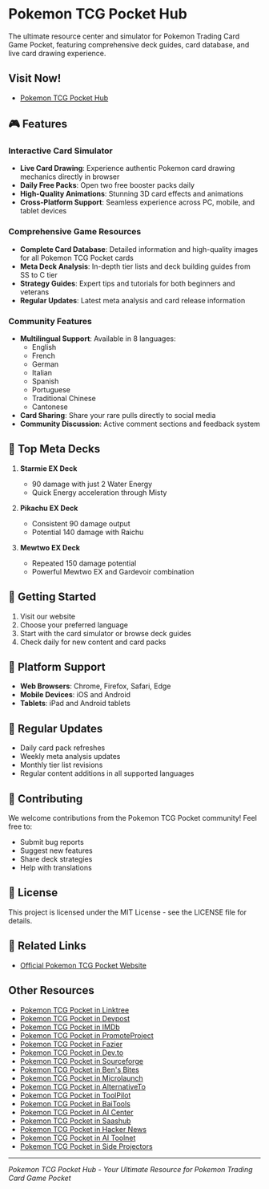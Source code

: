 # Pokemon TCG Pocket Hub

The ultimate resource center and simulator for Pokemon Trading Card Game Pocket, featuring comprehensive deck guides, card database, and live card drawing experience.

## Visit Now!
- [Pokemon TCG Pocket Hub](https://pokemontcgpocket.app)

## 🎮 Features

### Interactive Card Simulator
- **Live Card Drawing**: Experience authentic Pokemon card drawing mechanics directly in browser
- **Daily Free Packs**: Open two free booster packs daily
- **High-Quality Animations**: Stunning 3D card effects and animations
- **Cross-Platform Support**: Seamless experience across PC, mobile, and tablet devices

### Comprehensive Game Resources
- **Complete Card Database**: Detailed information and high-quality images for all Pokemon TCG Pocket cards
- **Meta Deck Analysis**: In-depth tier lists and deck building guides from SS to C tier
- **Strategy Guides**: Expert tips and tutorials for both beginners and veterans
- **Regular Updates**: Latest meta analysis and card release information

### Community Features
- **Multilingual Support**: Available in 8 languages:
  - English
  - French
  - German
  - Italian
  - Spanish
  - Portuguese
  - Traditional Chinese
  - Cantonese
- **Card Sharing**: Share your rare pulls directly to social media
- **Community Discussion**: Active comment sections and feedback system

## 🎯 Top Meta Decks

1. **Starmie EX Deck**
   - 90 damage with just 2 Water Energy
   - Quick Energy acceleration through Misty

2. **Pikachu EX Deck**
   - Consistent 90 damage output
   - Potential 140 damage with Raichu

3. **Mewtwo EX Deck**
   - Repeated 150 damage potential
   - Powerful Mewtwo EX and Gardevoir combination

## 🚀 Getting Started

1. Visit our website
2. Choose your preferred language
3. Start with the card simulator or browse deck guides
4. Check daily for new content and card packs

## 📱 Platform Support

- **Web Browsers**: Chrome, Firefox, Safari, Edge
- **Mobile Devices**: iOS and Android
- **Tablets**: iPad and Android tablets

## 🔄 Regular Updates

- Daily card pack refreshes
- Weekly meta analysis updates
- Monthly tier list revisions
- Regular content additions in all supported languages

## 🤝 Contributing

We welcome contributions from the Pokemon TCG Pocket community! Feel free to:
- Submit bug reports
- Suggest new features
- Share deck strategies
- Help with translations

## 📝 License

This project is licensed under the MIT License - see the LICENSE file for details.

## 🔗 Related Links

- [Official Pokemon TCG Pocket Website](https://pokemontcgpocket.app)


## Other Resources
- [Pokemon TCG Pocket in Linktree](https://linktr.ee/yxchen1994)
- [Pokemon TCG Pocket in Devpost](https://devpost.com/software/pokemon-tcg-pocket)
- [Pokemon TCG Pocket in IMDb](https://www.imdb.com/user/ur183345639)
- [Pokemon TCG Pocket in PromoteProject](https://www.promoteproject.com/startup/175693/pokemon-tcg-pocket)
- [Pokemon TCG Pocket in Fazier](https://fazier.com/launches/pokemon-tcg-pocket-2)
- [Pokemon TCG Pocket in Dev.to](https://dev.to/yxchen1994/pokemon-tcg-pocket-hub-5enm)
- [Pokemon TCG Pocket in Sourceforge](https://sourceforge.net/projects/pokemon-tcg-pocket/)
- [Pokemon TCG Pocket in Ben's Bites](https://news.bensbites.com/posts/30200-pokemon-tcg-pocket-your-ultimate-pokemon-card-game-resource-simulator-hub?utm_campaign=social&utm_content=post_30200&utm_id=post_30200&utm_medium=share&utm_source=twitter)
- [Pokemon TCG Pocket in Microlaunch](https://microlaunch.net/p/pokemontcgpocket)
- [Pokemon TCG Pocket in AlternativeTo](https://alternativeto.net/software/pokemon-tcg-pocket/about/)
- [Pokemon TCG Pocket in ToolPilot](https://www.toolpilot.ai/products/pokemon-tcg-pocket)
- [Pokemon TCG Pocket in BaiTools](https://bai.tools/tools/pokemon-tcg-pocket)
- [Pokemon TCG Pocket in AI Center](https://aicenter.ai/products/pokemon-tcg%C2%A0pocket)
- [Pokemon TCG Pocket in Saashub](https://www.saashub.com/pokemon-tcg-online-alternatives)
- [Pokemon TCG Pocket in Hacker News](https://news.ycombinator.com/item?id=42099646)   
- [Pokemon TCG Pocket in AI Toolnet](https://www.aitoolnet.com/pokemon-tcg-pocket)
- [Pokemon TCG Pocket in Side Projectors](https://www.sideprojectors.com/project/49932/pokemon-tcg-pocket-free-online-trading-card-pocket-game)


---

*Pokemon TCG Pocket Hub - Your Ultimate Resource for Pokemon Trading Card Game Pocket*
